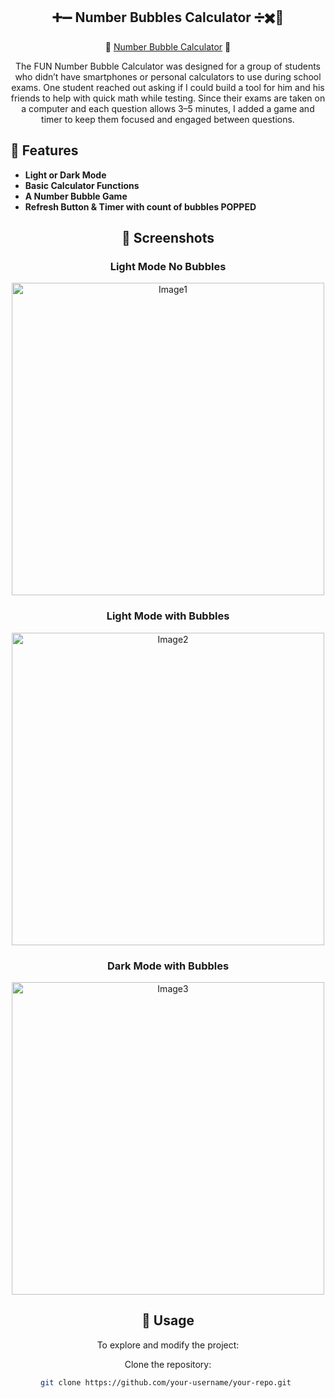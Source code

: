 <div align="center">
   
## ➕➖ Number Bubbles Calculator ➗✖️🟰

💯 [Number Bubble Calculator](https://simple-calculator-sigma-orpin.vercel.app/) 💯


The FUN Number Bubble Calculator was designed for a group of students who didn’t have smartphones or personal calculators to use during school exams. One student reached out asking if I could build a tool for him and his friends to help with quick math while testing. Since their exams are taken on a computer and each question allows 3–5 minutes, I added a game and timer to keep them focused and engaged between questions.
</div>

## 📌 Features

- **Light or Dark Mode** 
- **Basic Calculator Functions** 
- **A Number Bubble Game** 
- **Refresh Button & Timer with count of bubbles POPPED**

<div align="center">
   
## 📸 Screenshots

### Light Mode No Bubbles
<img width="500" alt="Image1" src="https://github.com/user-attachments/assets/512ddfb1-69f4-424a-b8a9-905d140b69b3" />

### Light Mode with Bubbles
<img width="500" alt="Image2" src="https://github.com/user-attachments/assets/c7548e35-5a9c-4800-8aff-426afa289f64"  />

### Dark Mode with Bubbles
<img width="500" alt="Image3" src="https://github.com/user-attachments/assets/2d4caf69-fd25-47b0-8e18-dfc6ab5bca81" />

## 🎯 Usage

To explore and modify the project:

Clone the repository:  
   ```sh
   git clone https://github.com/your-username/your-repo.git 

